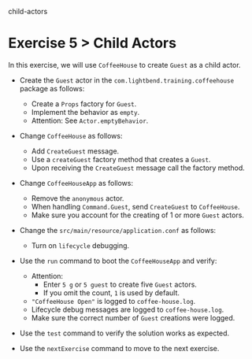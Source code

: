child-actors

# Exercise 5 > Child Actors

In this exercise, we will use `CoffeeHouse` to create `Guest` as a child actor.

- Create the `Guest` actor in the `com.lightbend.training.coffeehouse` package 
  as follows:

    - Create a `Props` factory for `Guest`.
    - Implement the behavior as `empty`.
    - Attention: See `Actor.emptyBehavior`.

- Change `CoffeeHouse` as follows:

    - Add `CreateGuest` message.
    - Use a `createGuest` factory method that creates a `Guest`.
    - Upon receiving the `CreateGuest` message call the factory method.

- Change `CoffeeHouseApp` as follows:

    - Remove the `anonymous` actor.
    - When handling `Command.Guest`, send `CreateGuest` to `CoffeeHouse`.
    - Make sure you account for the creating of 1 or more `Guest` actors.

- Change the `src/main/resource/application.conf` as follows:

    - Turn on `lifecycle` debugging.

- Use the `run` command to boot the `CoffeeHouseApp` and verify:

    - Attention: 
        - Enter `5 g` or `5 guest` to create five `Guest` actors.
        - If you omit the count, `1` is used by default.
    - `"CoffeeHouse Open"` is logged to `coffee-house.log`.
    - Lifecycle debug messages are logged to `coffee-house.log`.
    - Make sure the correct number of `Guest` creations were logged.

- Use the `test` command to verify the solution works as expected.

- Use the `nextExercise` command to move to the next exercise.
